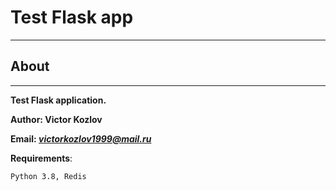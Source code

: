 Test Flask app
===============

____

About
-----

___

**Test Flask application.**

**Author: Victor Kozlov**

**Email: *[victorkozlov1999@mail.ru](victorkozlov1999@mail.ru)***

**Requirements**:

    Python 3.8, Redis